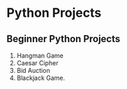 # Python Projects
## Beginner Python Projects

1. Hangman Game
2. Caesar Cipher
3. Bid Auction
4. Blackjack Game.
